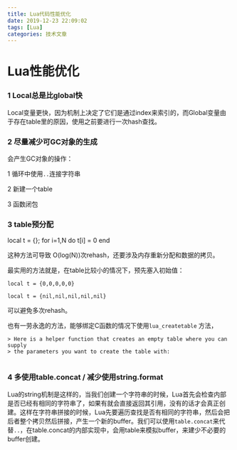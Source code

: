 ```yaml
---
title: Lua代码性能优化
date: 2019-12-23 22:09:02
tags: [Lua]
categories: 技术文章
---
```

# Lua性能优化

### 1 Local总是比global快

Local变量更快，因为机制上决定了它们是通过index来索引的，而Global变量由于存在table里的原因，使用之前要进行一次hash查找。

### 2 尽量减少可GC对象的生成

会产生GC对象的操作：

1 循环中使用`..`连接字符串

2 新建一个table 

3 函数闭包

### 3 table预分配

local t = {}; for i=1,N do t[i] = 0 end

这种方法可导致 O(log(N))次rehash，还要涉及内存重新分配和数据的拷贝。

最实用的方法就是，在table比较小的情况下，预先塞入初始值：

```
local t = {0,0,0,0,0}
```

```
local t = {nil,nil,nil,nil,nil}
```

可以避免多次rehash。



也有一劳永逸的方法，能够绑定C函数的情况下使用`lua_createtable` 方法，

```
> Here is a helper function that creates an empty table where you can supply
> the parameters you want to create the table with:
 
```

### 4 多使用table.concat  /  减少使用string.format

Lua的string机制是这样的，当我们创建一个字符串的时候，Lua首先会检查内部是否已经有相同的字符串了，如果有就会直接返回其引用，没有的话才会真正创建。这样在字符串拼接的时候，Lua先要遍历查找是否有相同的字符串，然后会把后者整个拷贝然后拼接，产生一个新的buffer。我们可以使用`table.concat`来代替`..`，在table.concat的内部实现中，会用table来模拟buffer，来建少不必要的buffer创建。










